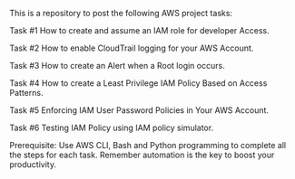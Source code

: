 This is a repository to post the following  AWS project tasks: 

Task #1 How to create and assume an IAM role for developer Access. 

Task #2 How to enable CloudTrail logging for your AWS Account. 

Task #3 How to create an Alert when a Root login occurs. 

Task #4 How to create a Least Privilege IAM Policy Based on Access Patterns. 

Task #5 Enforcing IAM User Password Policies in Your AWS Account. 

Task #6 Testing IAM Policy using IAM policy simulator.

Prerequisite:
Use AWS CLI, Bash and Python programming to complete all the steps for each task. 
Remember automation is the key to boost your productivity.   







